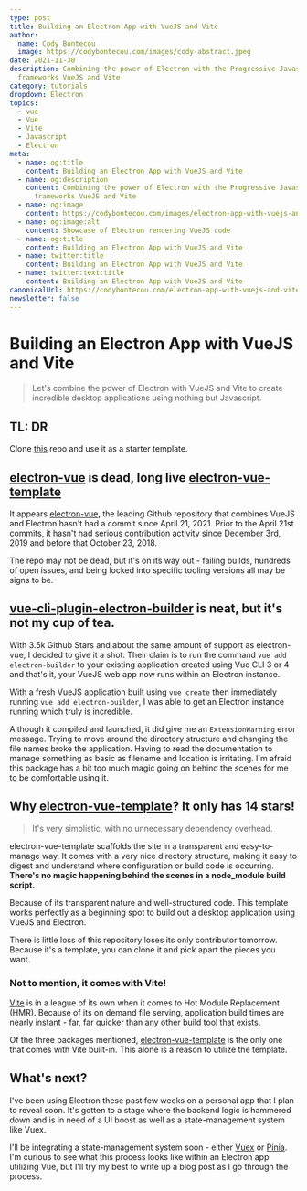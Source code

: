 ```yaml
---
type: post
title: Building an Electron App with VueJS and Vite
author:
  name: Cody Bontecou
  image: https://codybontecou.com/images/cody-abstract.jpeg
date: 2021-11-30
description: Combining the power of Electron with the Progressive Javascript
  frameworks VueJS and Vite
category: tutorials
dropdown: Electron
topics:
  - vue
  - Vue
  - Vite
  - Javascript
  - Electron
meta:
  - name: og:title
    content: Building an Electron App with VueJS and Vite
  - name: og:description
    content: Combining the power of Electron with the Progressive Javascript
      frameworks VueJS and Vite
  - name: og:image
    content: https://codybontecou.com/images/electron-app-with-vuejs-and-vite-meta.png
  - name: og:image:alt
    content: Showcase of Electron rendering VueJS code
  - name: og:title
    content: Building an Electron App with VueJS and Vite
  - name: twitter:title
    content: Building an Electron App with VueJS and Vite
  - name: twitter:text:title
    content: Building an Electron App with VueJS and Vite
canonicalUrl: https://codybontecou.com/electron-app-with-vuejs-and-vite.html
newsletter: false
---
```


# Building an Electron App with VueJS and Vite

> Let's combine the power of Electron with VueJS and Vite to create incredible desktop applications using nothing but Javascript.

## TL: DR

Clone [this](https://github.com/Deluze/electron-vue-template) repo and use it as a starter template.

## [electron-vue](https://github.com/SimulatedGREG/electron-vue) is dead, long live [electron-vue-template](https://github.com/Deluze/electron-vue-template)

It appears [electron-vue](https://github.com/SimulatedGREG/electron-vue), the leading Github repository that combines VueJS and Electron hasn't had a commit since April 21, 2021. Prior to the April 21st commits, it hasn't had serious contribution activity since December 3rd, 2019 and before that October 23, 2018.

The repo may not be dead, but it's on its way out - failing builds, hundreds of open issues, and being locked into specific tooling versions all may be signs to be.

## [vue-cli-plugin-electron-builder](https://github.com/nklayman/vue-cli-plugin-electron-builder) is neat, but it's not my cup of tea.

With 3.5k Github Stars and about the same amount of support as electron-vue, I decided to give it a shot. Their claim is to run the command `vue add electron-builder` to your existing application created using Vue CLI 3 or 4 and that's it, your VueJS web app now runs within an Electron instance.

With a fresh VueJS application built using `vue create` then immediately running `vue add electron-builder`, I was able to get an Electron instance running which truly is incredible.

Although it compiled and launched, it did give me an `ExtensionWarning` error message. Trying to move around the directory structure and changing the file names broke the application. Having to read the documentation to manage something as basic as filename and location is irritating.
I'm afraid this package has a bit too much magic going on behind the scenes for me to be comfortable using it.

## Why [electron-vue-template](https://github.com/Deluze/electron-vue-template)? It only has 14 stars!

> It's very simplistic, with no unnecessary dependency overhead.

electron-vue-template scaffolds the site in a transparent and easy-to-manage way. It comes with a very nice directory structure, making it easy to digest and understand where configuration or build code is occurring. **There's no magic happening behind the scenes in a node_module build script.**

Because of its transparent nature and well-structured code. This template works perfectly as a beginning spot to build out a desktop application using VueJS and Electron.

There is little loss of this repository loses its only contributor tomorrow. Because it's a template, you can clone it and pick apart the pieces you want.

### Not to mention, it comes with Vite!

[Vite](https://vitejs.dev/) is in a league of its own when it comes to Hot Module Replacement (HMR). Because of its on demand file serving, application build times are nearly instant - far, far quicker than any other build tool that exists.

Of the three packages mentioned, [electron-vue-template](https://github.com/Deluze/electron-vue-template) is the only one that comes with Vite built-in. This alone is a reason to utilize the template.

## What's next?

I've been using Electron these past few weeks on a personal app that I plan to reveal soon. It's gotten to a stage where the backend logic is hammered down and is in need of a UI boost as well as a state-management system like Vuex.

I'll be integrating a state-management system soon - either [Vuex](https://vuex.vuejs.org/) or [Pinia](https://github.com/posva/pinia). I'm curious to see what this process looks like within an Electron app utilizing Vue, but I'll try my best to write up a blog post as I go through the process.
